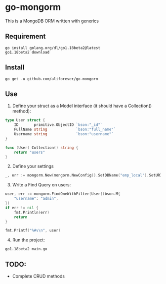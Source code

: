 # go-mongorm
This is a MongoDB ORM written with generics

## Requirement
```
go install golang.org/dl/go1.18beta2@latest
go1.18beta2 download
```

## Install
```go get -u github.com/aliforever/go-mongorm```

## Use
1. Define your struct as a Model interface (it should have a Collection() method):
```go
type User struct {
	ID       primitive.ObjectID `bson:"_id"`
	FullName string             `bson:"full_name"`
	Username string             `bson:"username"`
}

func (User) Collection() string {
	return "users"
}
```
2. Define your settings
```go
_, err := mongorm.New(mongorm.NewConfig().SetDBName("emp_local").SetURI("mongo://127.0.0.1:27017"))
```
3. Write a Find Query on users:
```go
user, err := mongorm.FindOneWithFilter[User](bson.M{
    "username": "admin",
})
if err != nil {
    fmt.Println(err)
    return
}

fmt.Printf("%#v\n", user)
```
4. Run the project:
```shell
go1.18beta2 main.go
```

## TODO:
- Complete CRUD methods